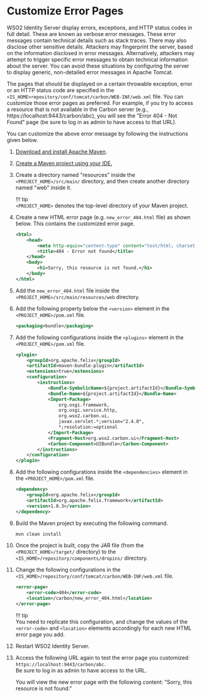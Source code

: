 # Customize Error Pages

WSO2 Identity Server display errors, exceptions, and HTTP status codes in full detail. These are known as verbose error messages. These error messages contain technical details such as stack traces. There may also disclose other sensitive details. Attackers may fingerprint the server, based on the information disclosed in error messages. Alternatively, attackers may attempt to trigger specific error messages to obtain technical information about the server. You can avoid these situations by configuring the server to display generic, non-detailed error messages in Apache Tomcat.

The pages that should be displayed on a certain throwable exception, error or an HTTP status code are specified in the
`<IS_HOME>repository/conf/tomcat/carbon/WEB-INF/web.xml` file. You can customize those error pages as preferred. For example, if you try to access a resource that is not available in the Carbon server (e.g., https://localhost:9443/carbon/abc), you will see the "Error 404 - Not Found" page (be sure to log in as admin to have access to that URL).

You can customize the above error message by following the instructions given below.

1.  [Download and install Apache Maven](https://maven.apache.org/install.html).

2.  [Create a Maven project using your IDE.](https://maven.apache.org/guides/getting-started/index.html#How_do_I_make_my_first_Maven_project)

3.  Create a directory named "resources" inside the `<PROJECT_HOME>/src/main/` directory, and then create another directory named "web" inside it.

    !!! tip    
        `<PROJECT_HOME>` denotes the top-level
        directory of your Maven project.
    

4.  Create a new HTML error page (e.g. `new_error_404.html` file) as shown below. This contains the customized error page.

    ``` xml
    <html>
        <head>
            <meta http-equiv="content-type" content="text/html; charset=ISO-8859-1">
            <title>404 - Error not found</title>
        </head>
        <body>
            <h1>Sorry, this resource is not found.</h1>
        </body>
    </html>
    ```

5.  Add the `new_error_404.html` file inside the `<PROJECT_HOME>/src/main/resources/web` directory.

6.  Add the following property below the `<version>` element in the `<PROJECT_HOME>/pom.xml` file.

    ``` xml
    <packaging>bundle</packaging>
    ```

7.  Add the following configurations inside the `<plugins>` element in the `<PROJECT_HOME>/pom.xml` file.

    ``` xml
    <plugin>
        <groupId>org.apache.felix</groupId>
        <artifactId>maven-bundle-plugin</artifactId>
        <extensions>true</extensions>
        <configuration>
            <instructions>
                <Bundle-SymbolicName>${project.artifactId}</Bundle-SymbolicName>
                <Bundle-Name>${project.artifactId}</Bundle-Name>
                <Import-Package>
                    org.osgi.framework,
                    org.osgi.service.http,
                    org.wso2.carbon.ui,
                    javax.servlet.*;version="2.4.0",
                    *;resolution:=optional
                </Import-Package>
                <Fragment-Host>org.wso2.carbon.ui</Fragment-Host>
                <Carbon-Component>UIBundle</Carbon-Component>
            </instructions>
        </configuration>
    </plugin>
    ```

8.  Add the following configurations inside the `<dependencies>` element in the `<PROJECT_HOME>/pom.xml` file.

    ``` xml
    <dependency>
        <groupId>org.apache.felix</groupId>
        <artifactId>org.apache.felix.framework</artifactId>
        <version>1.0.3</version>
    </dependency>
    ```

9.  Build the Maven project by executing the following command. 

    ```bash 
    mvn clean install           
    ```

10. Once the project is built, copy the JAR file (from the `<PROJECT_HOME>/target/` directory) to the `<IS_HOME>/repository/components/dropins/`
    directory.

11. Change the following configurations in the `<IS_HOME>/repository/conf/tomcat/carbon/WEB-INF/web.xml` file.

    ``` xml
    <error-page>
        <error-code>404</error-code>
        <location>/carbon/new_error_404.html</location>
    </error-page>
    ```

    !!! tip    
        You need to replicate this configuration, and change the values of the `<error-code>` and `<location>` elements accordingly for each
        new HTML error page you add.
    

12. Restart WSO2 Identity Server.

13. Access the following URL again to test the error page you customized: `https://localhost:9443/carbon/abc`.  
    Be sure to log in as admin to have access to the URL.
    
    You will view the new error page with the following content: "Sorry, this resource is not found."
